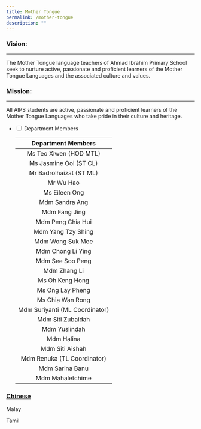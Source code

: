```yaml
---
title: Mother Tongue
permalink: /mother-tongue
description: ""
---
```

### Vision:
-------

The Mother Tongue language teachers of Ahmad Ibrahim Primary School seek to nurture active, passionate and proficient learners of the Mother Tongue Languages and the associated culture and values.

### Mission:
--------

All AIPS students are active, passionate and proficient learners of the Mother Tongue Languages who take pride in their culture and heritage.


<ul class="jekyllcodex_accordion">
  <li>
    <input type="checkbox" id="accordion1">
    <label for="accordion1">Department Members</label>
    <div>
      <table>
<thead>
<tr>
<th align="center"><strong>Department Members</strong></th>
</tr>
</thead>
<tbody><tr>
<td align="center">Ms Teo Xiwen (HOD MTL)</td>
</tr>
<tr>
<td align="center">Ms Jasmine Ooi (ST CL)</td>
</tr>
<tr>
<td align="center">Mr Badrolhaizat (ST ML)</td>
</tr>
<tr>
<td align="center">Mr Wu Hao</td>
</tr>
<tr>
<td align="center">Ms Eileen Ong</td>
</tr>
<tr>
<td align="center">Mdm Sandra Ang</td>
</tr>
<tr>
<td align="center">Mdm Fang Jing</td>
</tr>
<tr>
<td align="center">Mdm Peng Chia Hui</td>
</tr>
<tr>
<td align="center">Mdm Yang Tzy Shing</td>
</tr>
<tr>
<td align="center">Mdm Wong Suk Mee</td>
</tr>
<tr>
<td align="center">Mdm Chong Li Ying</td>
</tr>
<tr>
<td align="center">Mdm See Soo Peng</td>
</tr>
<tr>
<td align="center">Mdm Zhang Li</td>
</tr>
<tr>
<td align="center">Ms Oh Keng Hong</td>
</tr>
<tr>
<td align="center">Ms Ong Lay Pheng</td>
</tr>
<tr>
<td align="center">Ms Chia Wan Rong</td>
</tr>
<tr>
<td align="center">Mdm Suriyanti (ML Coordinator)</td>
</tr>
<tr>
<td align="center">Mdm Siti Zubaidah</td>
</tr>
<tr>
<td align="center">Mdm Yuslindah</td>
</tr>
<tr>
<td align="center">Mdm Halina</td>
</tr>
<tr>
<td align="center">Mdm Siti Aishah</td>
</tr>
<tr>
<td align="center">Mdm Renuka (TL Coordinator)</td>
</tr>
<tr>
<td align="center">Mdm Sarina Banu</td>
</tr>
<tr>
<td align="center">Mdm Mahaletchime</td>
</tr>
</tbody></table>
    </div>
	</li>  
</ul>

### [Chinese](/all-departments/mother-tongue/chinese)

Malay

Tamil 
